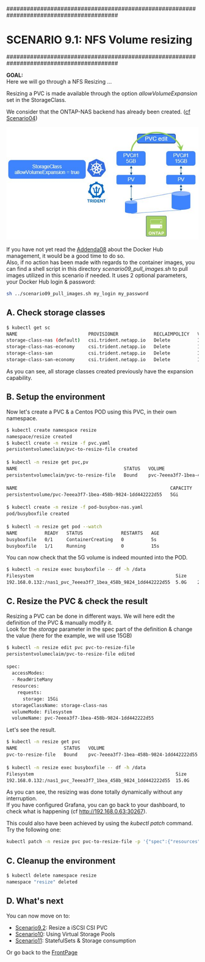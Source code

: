 #########################################################################################
# SCENARIO 9.1: NFS Volume resizing
#########################################################################################

**GOAL:**  
Here we will go through a NFS Resizing ...

Resizing a PVC is made available through the option *allowVolumeExpansion* set in the StorageClass.  

We consider that the ONTAP-NAS backend has already been created. ([cf Scenario04](../../Scenario02))

<p align="center"><img src="../Images/scenario09_1.jpg"></p>

If you have not yet read the [Addenda08](../../../Addendum/Addenda08) about the Docker Hub management, it would be a good time to do so.  
Also, if no action has been made with regards to the container images, you can find a shell script in this directory _scenario09_pull_images.sh_ to pull images utilized in this scenario if needed. It uses 2 optional parameters, your Docker Hub login & password:

```bash
sh ../scenario09_pull_images.sh my_login my_password
```

## A. Check storage classes

```bash
$ kubectl get sc
NAME                          PROVISIONER             RECLAIMPOLICY   VOLUMEBINDINGMODE   ALLOWVOLUMEEXPANSION   AGE
storage-class-nas (default)   csi.trident.netapp.io   Delete          Immediate           true                   94m
storage-class-nas-economy     csi.trident.netapp.io   Delete          Immediate           true                   94m
storage-class-san             csi.trident.netapp.io   Delete          Immediate           true                   94m
storage-class-san-economy     csi.trident.netapp.io   Delete          Immediate           true                   94m
```

As you can see, all storage classes created previously have the expansion capability.

## B. Setup the environment

Now let's create a PVC & a Centos POD using this PVC, in their own namespace.

```bash
$ kubectl create namespace resize
namespace/resize created
$ kubectl create -n resize -f pvc.yaml
persistentvolumeclaim/pvc-to-resize-file created

$ kubectl -n resize get pvc,pv
NAME                                       STATUS   VOLUME                                     CAPACITY   ACCESS MODES   STORAGECLASS        AGE
persistentvolumeclaim/pvc-to-resize-file   Bound    pvc-7eeea3f7-1bea-458b-9824-1dd442222d55   5Gi        RWX            storage-class-nas   2s

NAME                                                        CAPACITY   ACCESS MODES   RECLAIM POLICY   STATUS   CLAIM                       STORAGECLASS        REASON   AGE
persistentvolume/pvc-7eeea3f7-1bea-458b-9824-1dd442222d55   5Gi        RWX            Delete           Bound    resize/pvc-to-resize-file   storage-class-nas            1s

$ kubectl create -n resize -f pod-busybox-nas.yaml
pod/busyboxfile created

$ kubectl -n resize get pod --watch
NAME          READY   STATUS              RESTARTS   AGE
busyboxfile   0/1     ContainerCreating   0          5s
busyboxfile   1/1     Running             0          15s
```

You can now check that the 5G volume is indeed mounted into the POD.

```bash
$ kubectl -n resize exec busyboxfile -- df -h /data
Filesystem                                                    Size      Used Available Use% Mounted on
192.168.0.132:/nas1_pvc_7eeea3f7_1bea_458b_9824_1dd442222d55  5.0G    256.0K      5.0G   0% /data
```

## C. Resize the PVC & check the result

Resizing a PVC can be done in different ways. We will here edit the definition of the PVC & manually modify it.  
Look for the *storage* parameter in the spec part of the definition & change the value (here for the example, we will use 15GB)

```bash
$ kubectl -n resize edit pvc pvc-to-resize-file
persistentvolumeclaim/pvc-to-resize-file edited

spec:
  accessModes:
  - ReadWriteMany
  resources:
    requests:
      storage: 15Gi
  storageClassName: storage-class-nas
  volumeMode: Filesystem
  volumeName: pvc-7eeea3f7-1bea-458b-9824-1dd442222d55
```

Let's see the result.

```bash
$ kubectl -n resize get pvc
NAME                 STATUS   VOLUME                                     CAPACITY   ACCESS MODES   STORAGECLASS        AGE
pvc-to-resize-file   Bound    pvc-7eeea3f7-1bea-458b-9824-1dd442222d55   15Gi       RWX            storage-class-nas   144m

$ kubectl -n resize exec busyboxfile -- df -h /data
Filesystem                                                    Size       Used Available Use% Mounted on
192.168.0.132:/nas1_pvc_7eeea3f7_1bea_458b_9824_1dd442222d55  15.0G    256.0K     15.0G   0% /data
```

As you can see, the resizing was done totally dynamically without any interruption.  
If you have configured Grafana, you can go back to your dashboard, to check what is happening (cf http://192.168.0.63:30267).  

This could also have been achieved by using the _kubectl patch_ command. Try the following one:

```bash
kubectl patch -n resize pvc pvc-to-resize-file -p '{"spec":{"resources":{"requests":{"storage":"20Gi"}}}}'
```

## C. Cleanup the environment

```bash
$ kubectl delete namespace resize
namespace "resize" deleted
```

## D. What's next

You can now move on to:

- [Scenario9.2](../2_Block_PVC): Resize a iSCSI CSI PVC  
- [Scenario10](../../Scenario10): Using Virtual Storage Pools  
- [Scenario11](../../Scenario11): StatefulSets & Storage consumption  

Or go back to the [FrontPage](https://github.com/YvosOnTheHub/LabNetApp)
